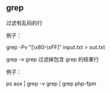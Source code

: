 ## grep

过滤有乱码的行

例子：

grep -Pv "[\x80-\xFF]" input.txt > out.txt

grep -v grep 过滤掉包含 grep 的结果行

例子：

ps aux | grep -v grep | grep php-fpm
